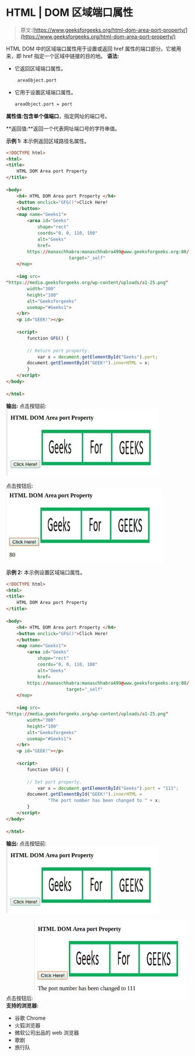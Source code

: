 # HTML | DOM 区域端口属性

> 原文:[https://www.geeksforgeeks.org/html-dom-area-port-property/](https://www.geeksforgeeks.org/html-dom-area-port-property/)

HTML DOM 中的区域端口属性用于设置或返回 href 属性的端口部分。它被用来，即 href 指定一个区域中链接的目的地。
**语法:**

*   它返回区域端口属性。

    ```html
     areaObject.port
    ```

*   它用于设置区域端口属性。

    ```html
    areaObject.port = port 
    ```

**属性值:**包含单个值**端口**，指定网址的端口号。

**返回值:**返回一个代表网址端口号的字符串值。

**示例 1:** 本示例返回区域路径名属性。

```html
<!DOCTYPE html> 
<html> 
<title> 
    HTML DOM Area port Property 
</title> 

<body> 
    <h4> HTML DOM Area port Property </h4> 
    <button onclick="GFG()">Click Here! 
    </button> 
    <map name="Geeks1"> 
        <area id="Geeks"
            shape="rect"
            coords="0, 0, 110, 100"
            alt="Geeks"
            href= 
        https://manaschhabra:manaschhabra499@www.geeksforgeeks.org:80/
                        target="_self"
    </map> 

    <img src= 
"https://media.geeksforgeeks.org/wp-content/uploads/a1-25.png"
        width="300"
        height="100"
        alt="Geeksforgeeks"
        usemap="#Geeks1"> 
    </br>
    <p id="GEEK!"></p> 

    <script> 
        function GFG() { 

        // Return port property. 
            var x = document.getElementById("Geeks").port; 
        document.getElementById("GEEK!").innerHTML = x; 
        } 
    </script> 
</body> 

</html>                    
```

**输出:**
点击按钮前:
![](img/40fc61928220f5bc3c9af578e4f488fe.png)

点击按钮后:
![](img/d8f2b2df84ecbfff9d67c5ce214f74c9.png)

 **示例 2:** 本示例设置区域端口属性。

```html
<!DOCTYPE html> 
<html> 
<title> 
    HTML DOM Area port Property 
</title> 

<body> 
    <h4> HTML DOM Area port Property </h4> 
    <button onclick="GFG()">Click Here! 
    </button> 
    <map name="Geeks1"> 
        <area id="Geeks"
            shape="rect"
            coords="0, 0, 110, 100"
            alt="Geeks"
            href= 
        https://manaschhabra:manaschhabra499@www.geeksforgeeks.org:80/
                       target="_self"
    </map> 

    <img src= 
"https://media.geeksforgeeks.org/wp-content/uploads/a1-25.png"
        width="300"
        height="100"
        alt="Geeksforgeeks"
        usemap="#Geeks1"> 
    </br>
    <p id="GEEK!"></p> 

    <script> 
        function GFG() { 

        // Set port property. 
            var x = document.getElementById("Geeks").port = "111"; 
        document.getElementById("GEEK!").innerHTML = 
                "The port number has been changed to " + x; 
        } 
    </script> 
</body> 

</html>                     
```

**输出:**
点击按钮前:
![](img/40fc61928220f5bc3c9af578e4f488fe.png)

点击按钮后:
![](img/369dbdbd3b5b132eb4a2aba745859489.png)
**支持的浏览器:**

*   谷歌 Chrome
*   火狐浏览器
*   微软公司出品的 web 浏览器
*   歌剧
*   旅行队
